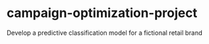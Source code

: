 # campaign-optimization-project
Develop a predictive classification model for a fictional retail brand
